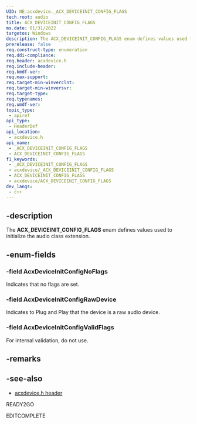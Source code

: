 ```yaml
---
UID: NE:acxdevice._ACX_DEVICEINIT_CONFIG_FLAGS
tech.root: audio
title: ACX_DEVICEINIT_CONFIG_FLAGS
ms.date: 01/31/2022
targetos: Windows
description: The ACX_DEVICEINIT_CONFIG_FLAGS enum defines values used to initialize the audio class extension.
prerelease: false
req.construct-type: enumeration
req.ddi-compliance: 
req.header: acxdevice.h
req.include-header: 
req.kmdf-ver: 
req.max-support: 
req.target-min-winverclnt: 
req.target-min-winversvr: 
req.target-type: 
req.typenames: 
req.umdf-ver: 
topic_type:
 - apiref
api_type:
 - HeaderDef
api_location:
 - acxdevice.h
api_name:
 - _ACX_DEVICEINIT_CONFIG_FLAGS
 - ACX_DEVICEINIT_CONFIG_FLAGS
f1_keywords:
 - _ACX_DEVICEINIT_CONFIG_FLAGS
 - acxdevice/_ACX_DEVICEINIT_CONFIG_FLAGS
 - ACX_DEVICEINIT_CONFIG_FLAGS
 - acxdevice/ACX_DEVICEINIT_CONFIG_FLAGS
dev_langs:
 - c++
---
```


## -description

The **ACX_DEVICEINIT_CONFIG_FLAGS** enum defines values used to initialize the audio class extension.

## -enum-fields

### -field AcxDeviceInitConfigNoFlags

Indicates that no flags are set.

### -field AcxDeviceInitConfigRawDevice

Indicates to Plug and Play that the device is a raw audio device.

### -field AcxDeviceInitConfigValidFlags

For internal validation, do not use.

## -remarks

## -see-also

* [acxdevice.h header](index.md)

READY2GO

EDITCOMPLETE
